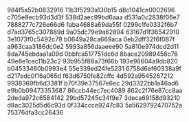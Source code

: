 984f5a52b0832916
11b3f5293a130b15
d8c1041ce0002696
c705e8ecb93d3d3f
538d2aec99bd6aaa
d531a0c2838f06e7
7888277c726e66d6
1aba4688a69da55f
0299c1fe0332f6b7
d7ad3765c307889d
9a05dc79e9a82894
63167d1f36542910
3e1073f0c5492c79
b0649a28ca669aca
0eb2dff32f6f087f
a963caa3186dc0e2
5993a856daaeee90
5a810e974dcd2d11
8da745ebdaa1a09d
0bbfca517751dc6d
8bace20989458c76
49e8e1cec11b23c2
93b955f88a73f66b
193e98604a9db820
b04533460b0993e4
55e339ed24fe5231
6758d6ef60338a9f
d217edc0f16a065d
f63d6750fe82cffc
4d592a9545267212
9938369fb6d3381f
b70f39e37567e6ec
29d3322bb1a46ad6
e9b0b09473353687
86ccb44ec7ec4089
862c2f76e87cc8aa
2deda972c6584142
29bd57245c34f9e7
3deca69158d93210
d8ac3025d5d6c93d
0f334ccce9247c83
5a5629792470752a
75376dfa3cc26436
